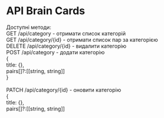 # API Brain Cards
Доступні методи:<br>
GET /api/category - отримати список категорій<br>
GET /api/category/{id} - отримати список пар за категорією<br>
DELETE /api/category/{id} - видалити категорію<br>
POST /api/category - додати категорію<br>
 {<br>
 title: {},<br>
 pairs[]?:[[string, string]]<br>
 }<br>
<br>
PATCH /api/category/{id} - оновити категорію<br>
 {<br>
 title: {},<br>
 pairs[]?:[[string, string]]<br>
